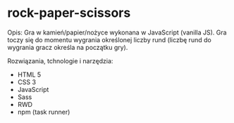 # rock-paper-scissors

Opis: Gra w kamień/papier/nożyce wykonana w JavaScript (vanilla JS).
Gra toczy się do momentu wygrania określonej liczby rund (liczbę rund do wygrania gracz określa na początku gry).

Rozwiązania, tchnologie i narzędzia:

- HTML 5
- CSS 3
- JavaScript
- Sass
- RWD
- npm (task runner)
